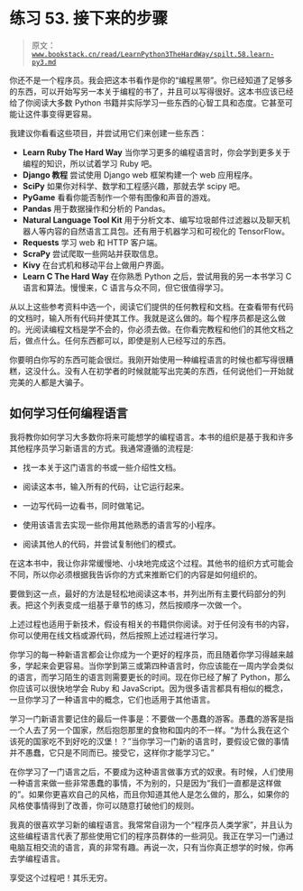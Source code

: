 # 练习 53\. 接下来的步骤

> 原文：[`www.bookstack.cn/read/LearnPython3TheHardWay/spilt.58.learn-py3.md`](https://www.bookstack.cn/read/LearnPython3TheHardWay/spilt.58.learn-py3.md)

你还不是一个程序员。我会把这本书看作是你的“编程黑带”。你已经知道了足够多的东西，可以开始写另一本关于编程的书了，并且可以写得很好。这本书应该已经给了你阅读大多数 Python 书籍并实际学习一些东西的心智工具和态度。它甚至可能让这件事变得更容易。

我建议你看看这些项目，并尝试用它们来创建一些东西：

*   **Learn Ruby The Hard Way** 当你学习更多的编程语言时，你会学到更多关于编程的知识，所以试着学习 Ruby 吧。
*   **Django 教程** 尝试使用 Django web 框架构建一个 web 应用程序。
*   **SciPy** 如果你对科学、数学和工程感兴趣，那就去学 scipy 吧。
*   **PyGame** 看看你能否制作一个带有图像和声音的游戏。
*   **Pandas** 用于数据操作和分析的 Pandas。
*   **Natural Language Tool Kit** 用于分析文本、编写垃圾邮件过滤器以及聊天机器人等内容的自然语言工具包。还有用于机器学习和可视化的 TensorFlow。
*   **Requests** 学习 web 和 HTTP 客户端。
*   **ScraPy** 尝试爬取一些网站并获取信息。
*   **Kivy** 在台式机和移动平台上做用户界面。
*   **Learn C The Hard Way** 在你熟悉 Python 之后，尝试用我的另一本书学习 C 语言和算法。慢慢来，C 语言与众不同，但它很值得学习。

从以上这些参考资料中选一个，阅读它们提供的任何教程和文档。在查看带有代码的文档时，输入所有代码并使其工作。我就是这么做的。每个程序员都是这么做的。光阅读编程文档是学不会的，你必须去做。在你看完教程和他们的其他文档之后，做点什么。任何东西都可以，即使是别人已经写过的东西。

你要明白你写的东西可能会很烂。我刚开始使用一种编程语言的时候也都写得很糟糕，这没什么。没有人在初学者的时候就能写出完美的东西，任何说他们一开始就完美的人都是大骗子。

## 如何学习任何编程语言

我将教你如何学习大多数你将来可能想学的编程语言。本书的组织是基于我和许多其他程序员学习新语言的方式。我通常遵循的流程是:

*   找一本关于这门语言的书或一些介绍性文档。

*   阅读这本书，输入所有的代码，让它运行起来。

*   一边写代码一边看书，同时做笔记。

*   使用该语言去实现一些你用其他熟悉的语言写的小程序。

*   阅读其他人的代码，并尝试复制他们的模式。

在这本书中，我让你非常缓慢地、小块地完成这个过程。其他书的组织方式可能会不同，所以你必须根据我告诉你的方式来推断它们的内容是如何组织的。

要做到这一点，最好的方法是轻松地阅读这本书，并列出所有主要代码部分的列表。把这个列表变成一组基于章节的练习，然后按顺序一次做一个。

上述过程也适用于新技术，假设有相关的书籍供你阅读。对于任何没有书的内容，你可以使用在线文档或源代码，然后按照上述过程进行学习。

你学习的每一种新语言都会让你成为一个更好的程序员，而且随着你学习得越来越多，学起来会更容易。当你学到第三或第四种语言时，你应该能在一周内学会类似的语言，而学习陌生的语言则需要更长的时间。现在你已经了解了 Python，那么你应该可以很快地学会 Ruby 和 JavaScript。因为很多语言都具有相似的概念，一旦你学习了一种语言中的概念，它们也适用于其他语言。

学习一门新语言要记住的最后一件事是：不要做一个愚蠢的游客。愚蠢的游客是指一个人去了另一个国家，然后抱怨那里的食物和国内的不一样。“为什么我在这个该死的国家吃不到好吃的汉堡！？”当你学习一门新的语言时，要假设它做的事情并不愚蠢，它只是不同而已。接受它，这样你才能学习它。”

在你学习了一门语言之后，不要成为这种语言做事方式的奴隶。有时候，人们使用一种语言来做一些非常愚蠢的事情，不为别的，只是因为“我们一直都是这样做的”。如果你更喜欢自己的风格，而且你知道其他人是怎么做的，那么，如果你的风格使事情得到了改善，你可以随意打破他们的规则。

我真的很喜欢学习新的编程语言。我常常自诩为一个“程序员人类学家”，并且认为这些编程语言代表了那些使用它们的程序员群体的一些洞见。我正在学习一门通过电脑互相交流的语言，真的非常有趣。再说一次，只有当你真正想学的时候，你再去学编程语言。

享受这个过程吧！其乐无穷。